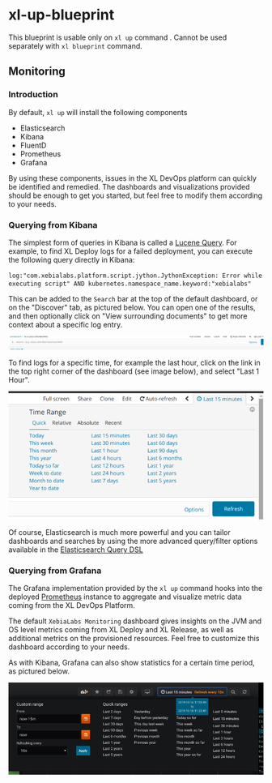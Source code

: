 # xl-up-blueprint
This blueprint is usable only on `xl up` command . Cannot be used separately with `xl blueprint` command.


## Monitoring

### Introduction

By default, `xl up` will install the following components

- Elasticsearch 
- Kibana
- FluentD
- Prometheus
- Grafana

By using these components, issues in the XL DevOps platform can quickly be identified and remedied. The dashboards and visualizations provided should be enough to get you started, but feel free to modify them according to your needs. 

### Querying from Kibana

The simplest form of queries in Kibana is called a [Lucene Query](https://www.elastic.co/guide/en/kibana/current/lucene-query.html). For example, to find XL Deploy logs for a failed deployment, you can execute the following query directly in Kibana:

```
log:"com.xebialabs.platform.script.jython.JythonException: Error while executing script" AND kubernetes.namespace_name.keyword:"xebialabs"
```

This can be added to the `Search` bar at the top of the default dashboard, or on the "Discover" tab, as pictured below. You can open one of the results, and then optionally click on "View surrounding documents" to get more context about a specific log entry.

![search bar](docs/img/search-bar-kibana.png)

To find logs for a specific time, for example the last hour, click on the link in the top right corner of the dashboard (see image below), and select "Last 1 Hour".

![time search](docs/img/time-search-kibana.png)

Of course, Elasticsearch is much more powerful and you can tailor dashboards and searches by using the more advanced query/filter options available in the [Elasticsearch Query DSL](elastic.co/guide/en/elasticsearch/reference/current/query-dsl.html)

### Querying from Grafana

The Grafana implementation provided by the `xl up` command hooks into the deployed [Prometheus](https://prometheus.io) instance to aggregate and visualize metric data coming from the XL DevOps Platform. 

The default `XebiaLabs Monitoring` dashboard gives insights on the JVM and OS level metrics coming from XL Deploy and XL Release, as well as additional metrics on the provisioned resources. Feel free to customize this dashboard according to your needs. 

As with Kibana, Grafana can also show statistics for a certain time period, as pictured below.

![grafana time search](docs/img/grafana-time-search.png)

